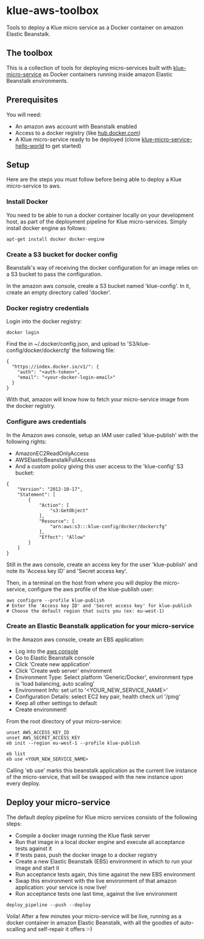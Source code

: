 # klue-aws-toolbox

Tools to deploy a Klue micro service as a Docker container on amazon Elastic Beanstalk.

## The toolbox

This is a collection of tools for deploying micro-services built with
[klue-micro-service](https://github.com/erwan-lemonnier/klue-micro-service) as
Docker containers running inside amazon Elastic Beanstalk environments.

## Prerequisites

You will need:

* An amazon aws account with Beanstalk enabled
* Access to a docker registry (like [hub.docker.com](https://hub.docker.com/))
* A Klue micro-service ready to be deployed (clone [klue-micro-service-hello-world](https://github.com/erwan-lemonnier/klue-micro-service-hello-world) to get started)

## Setup

Here are the steps you must follow before being able to deploy a Klue
micro-service to aws.

### Install Docker

You need to be able to run a docker container locally on your development host,
as part of the deployment pipeline for Klue micro-services. Simply install
docker engine as follows:

```shell
apt-get install docker docker-engine
```

### Create a S3 bucket for docker config

Beanstalk's way of receiving the docker configuration for an image relies on a
S3 bucket to pass the configuration.

In the amazon aws console, create a S3 bucket named 'klue-config'. In it,
create an empty directory called 'docker'.

### Docker registry credentials

Login into the docker registry:

```shell
docker login
```

Find the <auth-token> in ~/.docker/config.json, and upload to
'S3/klue-config/docker/dockercfg' the following file:

```shell
{
  "https://index.docker.io/v1/": {
    "auth": "<auth-token>",
    "email": "<your-docker-login-email>"
  }
}
```

With that, amazon will know how to fetch your micro-service image from the
docker registry.

### Configure aws credentials

In the Amazon aws console, setup an IAM user called 'klue-publish' with the
following rights:

* AmazonEC2ReadOnlyAccess
* AWSElasticBeanstalkFullAccess
* And a custom policy giving this user access to the 'klue-config' S3 bucket:

```
{
    "Version": "2012-10-17",
    "Statement": [
        {
            "Action": [
                "s3:GetObject"
            ],
            "Resource": [
                "arn:aws:s3:::klue-config/docker/dockercfg"
            ],
            "Effect": "Allow"
        }
    ]
}
```

Still in the aws console, create an access key for the user 'klue-publish' and
note its 'Access key ID' and 'Secret access key'.

Then, in a terminal on the host from where you will deploy the micro-service,
configure the aws profile of the klue-publish user:

```shell
aws configure --profile klue-publish
# Enter the 'Access key ID' and 'Secret access key' for klue-publish
# Choose the default region that suits you (ex: eu-west-1)
```

### Create an Elastic Beanstalk application for your micro-service

In the Amazon aws console, create an EBS application:
* Log into the [aws console](https://eu-west-1.console.aws.amazon.com/elasticbeanstalk)
* Go to Elastic Beanstalk console
* Click 'Create new application'
* Click 'Create web server' environment
* Environment Type: Select platform 'Generic/Docker', environment type is 'load balancing, auto scaling'
* Environment Info: set url to '<YOUR_NEW_SERVICE_NAME>'
* Configuration Details: select EC2 key pair, health check url '/ping'
* Keep all other settings to default
* Create environment!

From the root directory of your micro-service:

```shell
unset AWS_ACCESS_KEY_ID
unset AWS_SECRET_ACCESS_KEY
eb init --region eu-west-1 --profile klue-publish

eb list
eb use <YOUR_NEW_SERVICE_NAME>
```

Calling 'eb use' marks this beanstalk application as the current live instance
of the micro-service, that will be swapped with the new instance upon every
deploy.

## Deploy your micro-service

The default deploy pipeline for Klue micro services consists of the following
steps:
* Compile a docker image running the Klue flask server
* Run that image in a local docker engine and execute all acceptance tests against it
* If tests pass, push the docker image to a docker registry
* Create a new Elastic Beanstalk (EBS) environment in which to run your image and start it
* Run acceptance tests again, this time against the new EBS environment
* Swap this environment with the live environment of that amazon application: your service is now live!
* Run acceptance tests one last time, against the live environment

```shell
deploy_pipeline --push --deploy
```

Voila! After a few minutes your micro-service will be live, running as a docker
container in amazon Elastic Beanstalk, with all the goodies of auto-scalling
and self-repair it offers :-)

